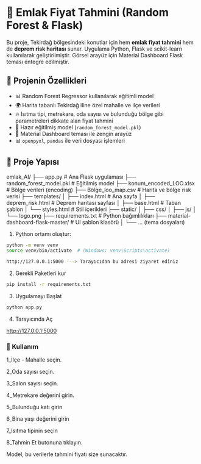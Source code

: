 # 🏡 Emlak Fiyat Tahmini (Random Forest & Flask)

Bu proje, Tekirdağ bölgesindeki konutlar için hem **emlak fiyat tahmini** hem de **deprem risk haritası** sunar. Uygulama Python, Flask ve scikit-learn kullanılarak geliştirilmiştir. Görsel arayüz için Material Dashboard Flask teması entegre edilmiştir.

## 🚀 Projenin Özellikleri

- 📊 Random Forest Regressor kullanılarak eğitimli model
- 🌍 Harita tabanlı Tekirdağ iline özel mahalle ve ilçe verileri
- 🔥 Isıtma tipi, metrekare, oda sayısı ve bulunduğu bölge gibi parametreleri dikkate alan fiyat tahmini
- 🧠 Hazır eğitilmiş model (`random_forest_model.pkl`)
- 🎨 Material Dashboard teması ile zengin arayüz
- 📊 `openpyxl`, `pandas` ile veri dosyası işlemleri

## 📁 Proje Yapısı

emlak_AI/
├── app.py # Ana Flask uygulaması
├── random_forest_model.pkl # Eğitilmiş model
├── konum_encoded_LOO.xlsx # Bölge verileri (encoding)
├── Bölge_loo_map.csv # Harita ve bölge risk verisi
├── templates/
│ ├── index.html # Ana sayfa
│ ├── deprem_risk.html # Deprem haritası sayfası
│ ├── base.html # Taban şablon
│ └── styles.html # Stil içerikleri
├── static/
│ ├── css/
│ ├── js/
│ └── logo.png
├── requirements.txt # Python bağımlılıkları
├── material-dashboard-flask-master/ # UI şablon klasörü
│ └── ... (tema dosyaları)


1. Python ortamı oluştur:

```bash
python -m venv venv
source venv/bin/activate  # (Windows: venv\Scripts\activate)

http://127.0.0.1:5000 ---> Tarayıcıdan bu adresi ziyaret ediniz
```

2. Gerekli Paketleri kur 

```bash
pip install -r requirements.txt
```

3. Uygulamayı Başlat

```bash
python app.py
```

4. Tarayıcında Aç

http://127.0.0.1:5000



### 📌 Kullanım

1_İlçe - Mahalle seçin.

2_Oda sayısı seçin.

3_Salon sayısı seçin.

4_Metrekare değerini girin.

5_Bulunduğu katı girin

6_Bina yaşı değerini girin

7_Isıtma tipinin seçin

8_Tahmin Et butonuna tıklayın.

Model, bu verilerle tahmini fiyatı size sunacaktır.